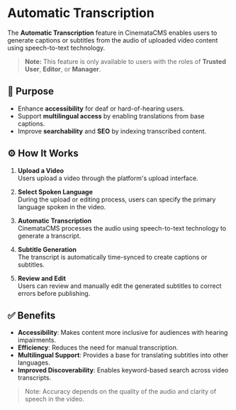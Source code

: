 # Automatic Transcription

The **Automatic Transcription** feature in CinemataCMS enables users to generate captions or subtitles from the audio of uploaded video content using speech-to-text technology.

> **Note:** This feature is only available to users with the roles of **Trusted User**, **Editor**, or **Manager**.

## 🎯 Purpose

- Enhance **accessibility** for deaf or hard-of-hearing users.
- Support **multilingual access** by enabling translations from base captions.
- Improve **searchability** and **SEO** by indexing transcribed content.

## ⚙️ How It Works

1. **Upload a Video**  
   Users upload a video through the platform's upload interface.

2. **Select Spoken Language**  
   During the upload or editing process, users can specify the primary language spoken in the video.

3. **Automatic Transcription**  
   CinemataCMS processes the audio using speech-to-text technology to generate a transcript.

4. **Subtitle Generation**  
   The transcript is automatically time-synced to create captions or subtitles.

5. **Review and Edit**  
   Users can review and manually edit the generated subtitles to correct errors before publishing.

## ✅ Benefits

- **Accessibility**: Makes content more inclusive for audiences with hearing impairments.
- **Efficiency**: Reduces the need for manual transcription.
- **Multilingual Support**: Provides a base for translating subtitles into other languages.
- **Improved Discoverability**: Enables keyword-based search across video transcripts.

> Note: Accuracy depends on the quality of the audio and clarity of speech in the video.

